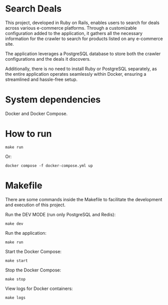 # Search Deals

This project, developed in Ruby on Rails, enables users to search for deals across various e-commerce platforms. Through a customizable configuration added to the application, it gathers all the necessary information for the crawler to search for products listed on any e-commerce site.

The application leverages a PostgreSQL database to store both the crawler configurations and the deals it discovers.

Additionally, there is no need to install Ruby or PostgreSQL separately, as the entire application operates seamlessly within Docker, ensuring a streamlined and hassle-free setup.

# System dependencies

Docker and Docker Compose.

# How to run

```
make run
```

Or:

```
docker compose -f docker-compose.yml up
```

# Makefile

There are some commands inside the Makefile to facilitate the development and execution of this project.

Run the DEV MODE (run only PostgreSQL and Redis):

```
make dev
```

Run the application:

```
make run
```

Start the Docker Compose:

```
make start
```

Stop the Docker Compose:

```
make stop
```

View logs for Docker containers:

```
make logs
```
